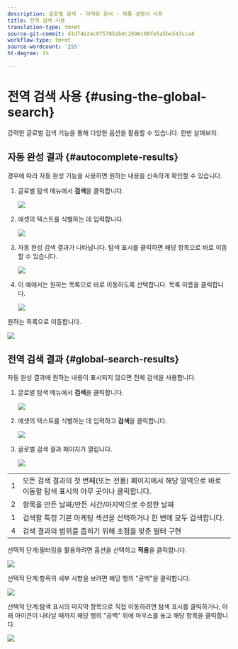 ```yaml
---
description: 글로벌 검색 - 마케팅 문서 - 제품 설명서 사용
title: 전역 검색 사용
translation-type: tm+mt
source-git-commit: d1d74e24c07578b1b0c2696c08fe5a5be543cce8
workflow-type: tm+mt
source-wordcount: '255'
ht-degree: 1%

---
```



# 전역 검색 사용 {#using-the-global-search}

강력한 글로벌 검색 기능을 통해 다양한 옵션을 활용할 수 있습니다. 한번 살펴보자.

## 자동 완성 결과 {#autocomplete-results}

경우에 따라 자동 완성 기능을 사용하면 원하는 내용을 신속하게 확인할 수 있습니다.

1. 글로벌 탐색 메뉴에서 **검색**&#x200B;을 클릭합니다.

   ![](assets/using-the-global-search-1.png)

1. 에셋의 텍스트를 식별하는 데 입력합니다.

   ![](assets/using-the-global-search-2.png)

1. 자동 완성 검색 결과가 나타납니다. 탐색 표시를 클릭하면 해당 항목으로 바로 이동할 수 있습니다.

   ![](assets/using-the-global-search-3.png)

1. 이 예에서는 원하는 목록으로 바로 이동하도록 선택합니다. 목록 이름을 클릭합니다.

   ![](assets/using-the-global-search-4.png)

원하는 목록으로 이동합니다.

![](assets/using-the-global-search-5.png)

## 전역 검색 결과 {#global-search-results}

자동 완성 결과에 원하는 내용이 표시되지 않으면 전체 검색을 사용합니다.

1. 글로벌 탐색 메뉴에서 **검색**&#x200B;을 클릭합니다.

   ![](assets/using-the-global-search-6.png)

1. 에셋의 텍스트를 식별하는 데 입력하고 **검색**&#x200B;을 클릭합니다.

   ![](assets/using-the-global-search-7.png)

1. 글로벌 검색 결과 페이지가 열립니다.

   ![](assets/using-the-global-search-8.png)

<table> 
 <tbody>
  <tr>
   <td>1</td> 
   <td>모든 검색 결과의 첫 번째(또는 전용) 페이지에서 해당 영역으로 바로 이동할 탐색 표시의 아무 곳이나 클릭합니다.</td> 
  </tr>
  <tr>
   <td>2</td> 
   <td>항목을 만든 날짜/만든 시간/마지막으로 수정한 날짜</td> 
  </tr>
  <tr>
   <td>1</td> 
   <td>검색할 특정 기본 마케팅 섹션을 선택하거나 한 번에 모두 검색합니다.</td> 
  </tr>
  <tr>
   <td>4</td> 
   <td>검색 결과의 범위를 좁히기 위해 초점을 맞춘 필터 구현</td> 
  </tr>
 </tbody>
</table>

선택적 단계:필터링을 활용하려면 옵션을 선택하고 **적용**&#x200B;을 클릭합니다.

![](assets/using-the-global-search-9.png)

선택적 단계:항목의 세부 사항을 보려면 해당 행의 &quot;공백&quot;을 클릭합니다.

![](assets/using-the-global-search-10.png)

선택적 단계:탐색 표시의 마지막 항목으로 직접 이동하려면 탐색 표시를 클릭하거나, 아래 아이콘이 나타날 때까지 해당 행의 &quot;공백&quot; 위에 마우스를 놓고 해당 항목을 클릭합니다.

![](assets/using-the-global-search-11.png)
